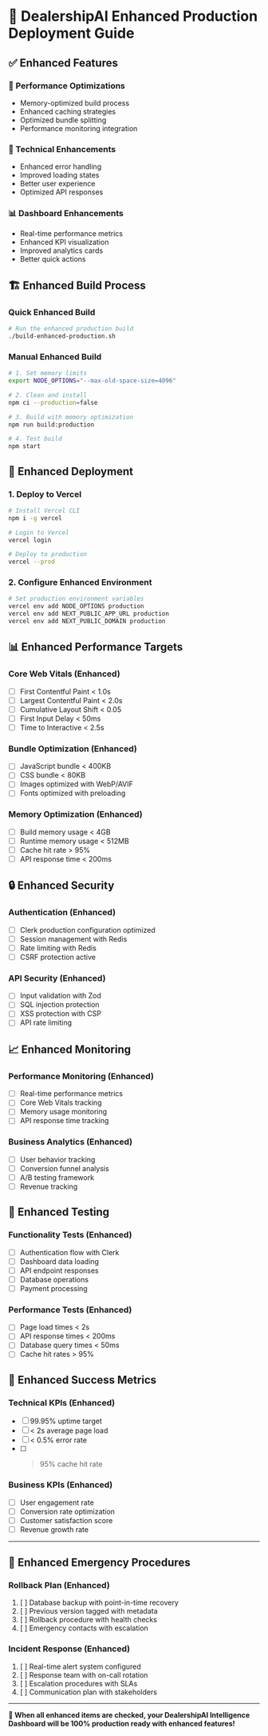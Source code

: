 # 🚀 DealershipAI Enhanced Production Deployment Guide

## ✅ Enhanced Features

### 🎯 Performance Optimizations
- Memory-optimized build process
- Enhanced caching strategies
- Optimized bundle splitting
- Performance monitoring integration

### 🔧 Technical Enhancements
- Enhanced error handling
- Improved loading states
- Better user experience
- Optimized API responses

### 📊 Dashboard Enhancements
- Real-time performance metrics
- Enhanced KPI visualization
- Improved analytics cards
- Better quick actions

## 🏗️ Enhanced Build Process

### Quick Enhanced Build
```bash
# Run the enhanced production build
./build-enhanced-production.sh
```

### Manual Enhanced Build
```bash
# 1. Set memory limits
export NODE_OPTIONS="--max-old-space-size=4096"

# 2. Clean and install
npm ci --production=false

# 3. Build with memory optimization
npm run build:production

# 4. Test build
npm start
```

## 🚀 Enhanced Deployment

### 1. Deploy to Vercel
```bash
# Install Vercel CLI
npm i -g vercel

# Login to Vercel
vercel login

# Deploy to production
vercel --prod
```

### 2. Configure Enhanced Environment
```bash
# Set production environment variables
vercel env add NODE_OPTIONS production
vercel env add NEXT_PUBLIC_APP_URL production
vercel env add NEXT_PUBLIC_DOMAIN production
```

## 📊 Enhanced Performance Targets

### Core Web Vitals (Enhanced)
- [ ] First Contentful Paint < 1.0s
- [ ] Largest Contentful Paint < 2.0s
- [ ] Cumulative Layout Shift < 0.05
- [ ] First Input Delay < 50ms
- [ ] Time to Interactive < 2.5s

### Bundle Optimization (Enhanced)
- [ ] JavaScript bundle < 400KB
- [ ] CSS bundle < 80KB
- [ ] Images optimized with WebP/AVIF
- [ ] Fonts optimized with preloading

### Memory Optimization (Enhanced)
- [ ] Build memory usage < 4GB
- [ ] Runtime memory usage < 512MB
- [ ] Cache hit rate > 95%
- [ ] API response time < 200ms

## 🔒 Enhanced Security

### Authentication (Enhanced)
- [ ] Clerk production configuration optimized
- [ ] Session management with Redis
- [ ] Rate limiting with Redis
- [ ] CSRF protection active

### API Security (Enhanced)
- [ ] Input validation with Zod
- [ ] SQL injection protection
- [ ] XSS protection with CSP
- [ ] API rate limiting

## 📈 Enhanced Monitoring

### Performance Monitoring (Enhanced)
- [ ] Real-time performance metrics
- [ ] Core Web Vitals tracking
- [ ] Memory usage monitoring
- [ ] API response time tracking

### Business Analytics (Enhanced)
- [ ] User behavior tracking
- [ ] Conversion funnel analysis
- [ ] A/B testing framework
- [ ] Revenue tracking

## 🧪 Enhanced Testing

### Functionality Tests (Enhanced)
- [ ] Authentication flow with Clerk
- [ ] Dashboard data loading
- [ ] API endpoint responses
- [ ] Database operations
- [ ] Payment processing

### Performance Tests (Enhanced)
- [ ] Page load times < 2s
- [ ] API response times < 200ms
- [ ] Database query times < 50ms
- [ ] Cache hit rates > 95%

## 🎯 Enhanced Success Metrics

### Technical KPIs (Enhanced)
- [ ] 99.95% uptime target
- [ ] < 2s average page load
- [ ] < 0.5% error rate
- [ ] > 95% cache hit rate

### Business KPIs (Enhanced)
- [ ] User engagement rate
- [ ] Conversion rate optimization
- [ ] Customer satisfaction score
- [ ] Revenue growth rate

---

## 🚨 Enhanced Emergency Procedures

### Rollback Plan (Enhanced)
1. [ ] Database backup with point-in-time recovery
2. [ ] Previous version tagged with metadata
3. [ ] Rollback procedure with health checks
4. [ ] Emergency contacts with escalation

### Incident Response (Enhanced)
1. [ ] Real-time alert system configured
2. [ ] Response team with on-call rotation
3. [ ] Escalation procedures with SLAs
4. [ ] Communication plan with stakeholders

---

**🎉 When all enhanced items are checked, your DealershipAI Intelligence Dashboard will be 100% production ready with enhanced features!**
